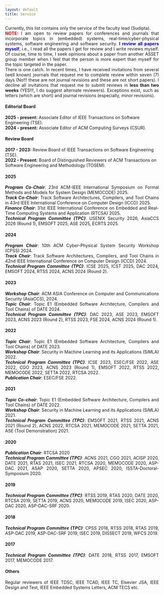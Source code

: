 ```yaml
---
layout: default
title: Service
---
```


<p style="text-align:justify">
Currently, this list contains only the service of the faculty lead (Sudipta). 
<br>
<font color="red"><b>NOTE:</b></font>
I am open to review papers for conferences and journals that incorporate 
topics in (embedded) systems, real-time/cyber-physical systems, software 
engineering and software security. <font color="blue"><b>I review all papers myself</b></font>, 
i.e., I read all the papers I get for review and I write reviews myself. Of course, time 
to time, I seek opinions about a paper from another ASSET group member when 
I feel that the person is more expert than myself for the topic targeted in the paper.  
<br>
There is one catch. In recent times, I have received invitations from several 
(well known) journals that request me to 
complete review within seven (7) days (No!!! these are not journal revisions and 
these are not short papers). I decline all invitations that request me to submit 
reviews in <b>less than two weeks</b> (YES!!!, I do suggest alternate 
reviewers). Exceptions exist, such as letters (which are short) and journal 
revisions (especially, minor revisions).   
</p>

#### Editorial Board

<b>2025 - present:</b> Associate Editor of IEEE Transactions on Software Engineering (TSE). 
<br>
<b>2024 - present:</b> Associate Editor of ACM Computing Surveys (CSUR). 

#### Review Board

<b>2017 - 2023:</b> Review Board of IEEE Transactions on Software Engineering (TSE).
<br>
<b>2022 - Present:</b> Board of Distinguished Reviewers of ACM Transactions on Software Engineering and Methodology (TOSEM).

#### 2025
<p style="text-align:justify">
<b><i>Program Co-Chair</i></b>: 23rd ACM-IEEE International Symposium on Formal Methods and Models for System Design (MEMOCODE) 2025.
<br>
<b><i>Track Co-Chair</i></b>: Track Software Architectures, Compilers, and Tool Chains in 43rd IEEE International Conference on Computer Design (ICCD) 2025.
<br>
<b><i>Finance Chair</i></b>: 31st IEEE International Conference on Embedded and Real-Time Computing Systems and Application (RTCSA) 2025. 
<br>
<b><i>Technical Program Committee (TPC)</i></b>: USENIX Security 2026, AsiaCCS 2026 (Round 1), EMSOFT 2025, ASE 2025, ECRTS 2025. 
</p>

#### 2024
<p style="text-align:justify">
<b><i>Program Chair</i></b>: 10th ACM Cyber-Physical System Security Workshop (CPSS) 2024.
<br>
<b><i>Track Chair</i></b>: Track Software Architectures, Compilers, and Tool Chains in 42nd IEEE International Conference on Computer Design (ICCD) 2024.
<br>
<b><i>Technical Program Committee (TPC)</i></b>: ICSE 2025, ICST 2025, DAC 2024, EMSOFT 2024, RTSS 2024, ACNS 2024 (Round 2). 
</p> 

#### 2023
<p style="text-align:justify">
<b><i>Workshop Chair</i></b>: ACM ASIA Conference on Computer and Communications Security (AsiaCCS), 2024.
<br>
<b><i>Topic Chair</i></b>: Topic E1 (Embedded Software Architecture, Compilers and Tool Chains) of DATE 2024.
<br>
<b><i>Technical Program Committee (TPC)</i></b>: DAC 2023, ASE 2023, EMSOFT 2023, ACNS 2023 (Round 2), RTSS 2023, FSE 2024, ACNS 2024 (Round 1). 
</p> 

#### 2022
<p style="text-align:justify">
<b><i>Topic Chair</i></b>: Topic E1 (Embedded Software Architecture, Compilers and Tool Chains) of DATE 2023.
<br>
<b><i>Workshop Chair</i></b>: Security in Machine Learning and its Applications (SiMLA) 2022.
<br>
<b><i>Technical Program Committee (TPC)</i></b>: ICSE 2023, ESEC/FSE 2022, ASE 2022, CGO 2023, ACNS 2023 (Round 1), EMSOFT 2022, RTSS 2022, MEMOCODE 2022, SETTA 2022, RTCSA 2022.  
<br>
<b><i>Publication Chair</i></b>: ESEC/FSE 2022.
</p> 

#### 2021

<p style="text-align:justify">
<b><i>Topic Co-chair</i></b>: Topic E1 (Embedded Software Architecture, Compilers and Tool Chains) of DATE 2022.
<br>
<b><i>Workshop Chair</i></b>: Security in Machine Learning and its Applications (SiMLA) 2021.
<br>
<b><i>Technical Program Committee (TPC)</i></b>: EMSOFT 2021, RTSS 2021, ACNS 2021 (Round 2), ACNS 2022, RTCSA 2021, MEMOCODE 2021, SETTA 2021, ASE (Tool Demonstration) 2021.
</p> 

#### 2020

<p style="text-align:justify">
<b><i>Publication Chair</i></b>: RTCSA 2020
<br>
<b><i>Technical Program Committee (TPC)</i></b>: ACNS 2021, CGO 2021, ACISP 2020, DATE 2021, RTAS 2021, ISEC 2021, RTCSA 2020, MEMOCODE 2020, ASP-DAC 2021, ASAP 2020, SETTA 2020, APSEC 2020, ISSTA-Doctoral-Symposium 2020.  
</p> 

#### 2019

<p style="text-align:justify">
<b><i>Technical Program Committee (TPC)</i></b>: RTSS 2019, RTAS 2020, DATE 2020, RTCSA 2019, SETTA 2019, ACNS 2020, MEMOCODE 2019, ISEC 2020, ASP-DAC 2020, ASP-DAC-SRF 2020. 
</p> 

#### 2018

<p style="text-align:justify">
<b><i>Technical Program Committee (TPC)</i></b>: CPSS 2018, RTSS 2018, RTAS 2019, ASP-DAC 2019, ASP-DAC-SRF 2019, ISEC 2019, DISSECT 2019, WFCS 2019.
</p>

#### 2017

<p style="text-align:justify">
<b><i>Technical Program Committee (TPC)</i></b>: DATE 2018, RTSS 2017, EMSOFT 2017, MEMOCODE 2017.
</p>


#### Others

<p style="text-align:justify">
Regular reviewers of IEEE TDSC, IEEE TCAD, IEEE TC, Elsevier JSA, IEEE Design and Test, IEEE Embedded Systems Letters, 
ACM TECS etc.
</p>
